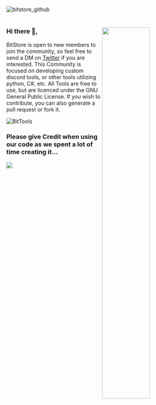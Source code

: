 ![bitstore_github](https://user-images.githubusercontent.com/74594229/183740249-9f5d1dc0-d880-4f32-a85e-effa0d44707f.png)

<h1></h1>


<img width="50%" align="right" src="https://github-readme-stats.vercel.app/api?username=DaniEnsi&count_private=true&include_all_commits=true&show_icons=true&hide_border=true&bg_color=22272e&text_color=adbac7&title_color=adbac7&icon_color=656d78&custom_title=BitStore's%20GitHub%20Stats">

### Hi there 👋,
BitStore is open to new members to join the community, so feel free to send a DM on <a href="https://twitter.com/dani_duese">Twitter</a> if you are interested. This Community is focused on developing custom discord tools, or other tools utilizing python, C#, etc. All Tools are free to use, but are licenced under the GNU General Public License. If you wish to contribute, you can also generate a pull request or fork it.  

![BitTools](https://i.vgy.me/xtTWgH.png)

### Please give Credit when using our code as we spent a lot of time creating it...

![](https://hit.yhype.me/github/profile?user_id=74594229)

